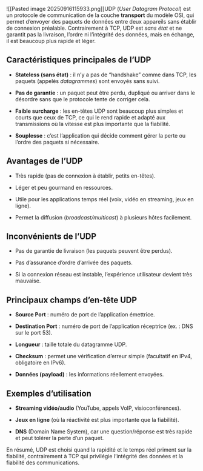 ![[Pasted image 20250916115933.png]]UDP (_User Datagram Protocol_) est un protocole de communication de la couche **transport** du modèle OSI, qui permet d’envoyer des paquets de données entre deux appareils sans établir de connexion préalable. Contrairement à TCP, UDP est _sans état_ et ne garantit pas la livraison, l’ordre ni l’intégrité des données, mais en échange, il est beaucoup plus rapide et léger.

## Caractéristiques principales de l’UDP

- **Stateless (sans état)** : il n’y a pas de “handshake” comme dans TCP, les paquets (appelés _datagrammes_) sont envoyés sans suivi.
    
- **Pas de garantie** : un paquet peut être perdu, dupliqué ou arriver dans le désordre sans que le protocole tente de corriger cela.
    
- **Faible surcharge** : les en-têtes UDP sont beaucoup plus simples et courts que ceux de TCP, ce qui le rend rapide et adapté aux transmissions où la vitesse est plus importante que la fiabilité.
    
- **Souplesse** : c’est l’application qui décide comment gérer la perte ou l’ordre des paquets si nécessaire.
    

## Avantages de l’UDP

- Très rapide (pas de connexion à établir, petits en-têtes).
    
- Léger et peu gourmand en ressources.
    
- Utile pour les applications temps réel (voix, vidéo en streaming, jeux en ligne).
    
- Permet la diffusion (_broadcast/multicast_) à plusieurs hôtes facilement.
    

## Inconvénients de l’UDP

- Pas de garantie de livraison (les paquets peuvent être perdus).
    
- Pas d’assurance d’ordre d’arrivée des paquets.
    
- Si la connexion réseau est instable, l’expérience utilisateur devient très mauvaise.
    

## Principaux champs d’en-tête UDP

- **Source Port** : numéro de port de l’application émettrice.
    
- **Destination Port** : numéro de port de l’application réceptrice (ex. : DNS sur le port 53).
    
- **Longueur** : taille totale du datagramme UDP.
    
- **Checksum** : permet une vérification d’erreur simple (facultatif en IPv4, obligatoire en IPv6).
    
- **Données (payload)** : les informations réellement envoyées.
    

## Exemples d’utilisation

- **Streaming vidéo/audio** (YouTube, appels VoIP, visioconférences).
    
- **Jeux en ligne** (où la réactivité est plus importante que la fiabilité).
    
- **DNS** (Domain Name System), car une question/réponse est très rapide et peut tolérer la perte d’un paquet.
    

En résumé, UDP est choisi quand la rapidité et le temps réel priment sur la fiabilité, contrairement à TCP qui privilégie l’intégrité des données et la fiabilité des communications.